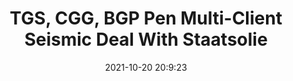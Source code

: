 ---
"title": "TGS, CGG, BGP Pen Multi-Client Seismic Deal With Staatsolie"
"date": "2021-10-20 20:9:23"
"feed_name": "RIGZONE"
"feed_website": "http://www.rigzone.com/"
"feed_rss": "http://www.rigzone.com/news/rss/rigzone_latest.aspx"
"link": "https://www.rigzone.com/news/tgs_cgg_bgp_pen_multiclient_seismic_deal_with_staatsolie-20-oct-2021-166776-article/?rss=true"
"source": "None"
"file": "_posts/2021-1-1-b33cfff47566b46562b49de2a227f8e68de258d4.md"
"accident": "0"
"drilling": "0"
"represented_by": "0"
"dead": "0"
"injured": "0"
"arrested": "0"
"place": "unknown place"
"where": "unknown site"
"causes": "unknown"
"place_uri": "unknown place"
---